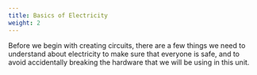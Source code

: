 ```yaml
---
title: Basics of Electricity
weight: 2
---
```


Before we begin with creating circuits, there are a few things we need to understand about electricity to make sure that everyone is safe, and to avoid accidentally breaking the hardware that we will be using in this unit. 